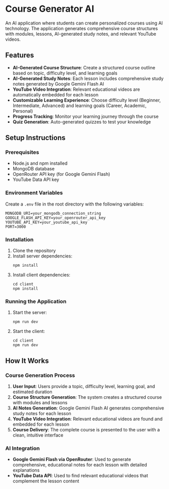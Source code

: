 # Course Generator AI

An AI application where students can create personalized courses using AI technology. The application generates comprehensive course structures with modules, lessons, AI-generated study notes, and relevant YouTube videos.

## Features

- **AI-Generated Course Structure**: Create a structured course outline based on topic, difficulty level, and learning goals
- **AI-Generated Study Notes**: Each lesson includes comprehensive study notes generated by Google Gemini Flash AI
- **YouTube Video Integration**: Relevant educational videos are automatically embedded for each lesson
- **Customizable Learning Experience**: Choose difficulty level (Beginner, Intermediate, Advanced) and learning goals (Career, Academic, Personal)
- **Progress Tracking**: Monitor your learning journey through the course
- **Quiz Generation**: Auto-generated quizzes to test your knowledge

## Setup Instructions

### Prerequisites

- Node.js and npm installed
- MongoDB database
- OpenRouter API key (for Google Gemini Flash)
- YouTube Data API key

### Environment Variables

Create a `.env` file in the root directory with the following variables:

```
MONGODB_URI=your_mongodb_connection_string
GOOGLE_FLASH_API_KEY=your_openrouter_api_key
YOUTUBE_API_KEY=your_youtube_api_key
PORT=3000
```

### Installation

1. Clone the repository
2. Install server dependencies:
   ```
   npm install
   ```
3. Install client dependencies:
   ```
   cd client
   npm install
   ```

### Running the Application

1. Start the server:
   ```
   npm run dev
   ```
2. Start the client:
   ```
   cd client
   npm run dev
   ```

## How It Works

### Course Generation Process

1. **User Input**: Users provide a topic, difficulty level, learning goal, and estimated duration
2. **Course Structure Generation**: The system creates a structured course with modules and lessons
3. **AI Notes Generation**: Google Gemini Flash AI generates comprehensive study notes for each lesson
4. **YouTube Video Integration**: Relevant educational videos are found and embedded for each lesson
5. **Course Delivery**: The complete course is presented to the user with a clean, intuitive interface

### AI Integration

- **Google Gemini Flash via OpenRouter**: Used to generate comprehensive, educational notes for each lesson with detailed explanations
- **YouTube Data API**: Used to find relevant educational videos that complement the lesson content
